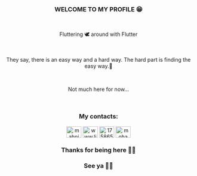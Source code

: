 
<br/>

<h3 align="center"><b>WELCOME TO MY PROFILE 😁</b></h2>
<br/>

<p align= "center">Fluttering 🕊 around with Flutter</p>
<br/>

<p align= "center">They say, there is an easy way and a hard way. The hard part is finding the easy way.🗿 </p>
<br/>

<p align= "center">Not much here for now...</p>
<br/>
<h3 align="center">My contacts:</h3>
<p align="center">
<a href="https://twitter.com/mahnioua" target="blank"><img align="center" src="https://raw.githubusercontent.com/rahuldkjain/github-profile-readme-generator/master/src/images/icons/Social/twitter.svg" alt="mahnioua" height="30" width="40" /></a>
<a href="https://linkedin.com/in/www.linkedin.com/in/mohamedaminehnioua" target="blank"><img align="center" src="https://raw.githubusercontent.com/rahuldkjain/github-profile-readme-generator/master/src/images/icons/Social/linked-in-alt.svg" alt="www.linkedin.com/in/mohamedaminehnioua" height="30" width="40" /></a>
<a href="https://stackoverflow.com/users/17586537" target="blank"><img align="center" src="https://raw.githubusercontent.com/rahuldkjain/github-profile-readme-generator/master/src/images/icons/Social/stack-overflow.svg" alt="17586537" height="30" width="40" /></a>
<a href="https://instagram.com/mohamedamine.hn" target="blank"><img align="center" src="https://raw.githubusercontent.com/rahuldkjain/github-profile-readme-generator/master/src/images/icons/Social/instagram.svg" alt="mohamedamine.hn" height="30" width="40" /></a>
</p>

<h3 align="center"><b>Thanks for being here 🙌🏻</b></h2>
<h3 align="center"><b>See ya 🐱‍🏍</b></h2>
